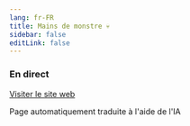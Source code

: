 ```yaml
---
lang: fr-FR
title: Mains de monstre 💀
sidebar: false
editLink: false
---
```


### En direct

<sample src="https://monster-hands.needle.tools/" />

[Visiter le site web](https://monster-hands.needle.tools/)

Page automatiquement traduite à l'aide de l'IA